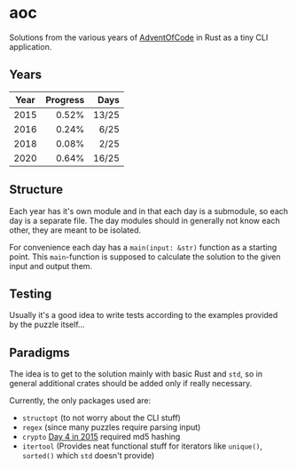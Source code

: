 # aoc

Solutions from the various years of [AdventOfCode](https://adventofcode.com) in Rust as a tiny CLI application.

## Years

| Year | Progress | Days  |
| ---- | -------: | ----: |
| 2015 |    0.52% | 13/25 |
| 2016 |    0.24% |  6/25 |
| 2018 |    0.08% |  2/25 |
| 2020 |    0.64% | 16/25 |

## Structure

Each year has it's own module and in that each day is a submodule, so each day is a separate file.
The day modules should in generally not know each other, they are meant to be isolated.

For convenience each day has a `main(input: &str)` function as a starting point.
This `main`-function is supposed to calculate the solution to the given input and output them.

## Testing

Usually it's a good idea to write tests according to the examples provided by the puzzle itself...

## Paradigms

The idea is to get to the solution mainly with basic Rust and `std`, so in general additional crates should be added only if really necessary.

Currently, the only packages used are:

- `structopt` (to not worry about the CLI stuff)
- `regex` (since many puzzles require parsing input)
- `crypto` [Day 4 in 2015](https://github.com/leun4m/aoc/blob/main/src/year_2015/day_04.rs) required md5 hashing
- `itertool` (Provides neat functional stuff for iterators like `unique()`, `sorted()` which `std` doesn't provide)
